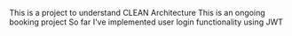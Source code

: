 This is a project to understand CLEAN Architecture
This is an ongoing booking project
So far I've implemented user login functionality using JWT
